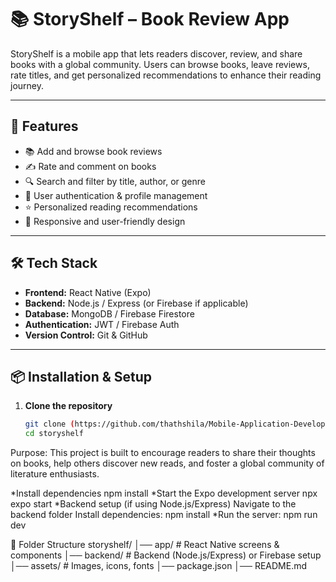 

# 📚 StoryShelf – Book Review App

StoryShelf is a mobile app that lets readers discover, review, and share books with a global community. Users can browse books, leave reviews, rate titles, and get personalized recommendations to enhance their reading journey.  

---

## 🚀 Features
- 📚 Add and browse book reviews  
- ✍️ Rate and comment on books  
- 🔍 Search and filter by title, author, or genre  
- 👤 User authentication & profile management  
- ⭐ Personalized reading recommendations  
- 📱 Responsive and user-friendly design  

---

## 🛠️ Tech Stack
- **Frontend:** React Native (Expo)  
- **Backend:** Node.js / Express (or Firebase if applicable)  
- **Database:** MongoDB / Firebase Firestore  
- **Authentication:** JWT / Firebase Auth  
- **Version Control:** Git & GitHub  

---

## 📦 Installation & Setup

1. **Clone the repository**
   ```bash
   git clone (https://github.com/thathshila/Mobile-Application-Development.git)
   cd storyshelf


Purpose:
This project is built to encourage readers to share their thoughts on books, help others discover new reads, and foster a global community of literature enthusiasts.

*Install dependencies
npm install
*Start the Expo development server
npx expo start
*Backend setup (if using Node.js/Express)
Navigate to the backend folder
Install dependencies:
npm install
*Run the server:
npm run dev

📂 Folder Structure
storyshelf/
│── app/               # React Native screens & components
│── backend/           # Backend (Node.js/Express) or Firebase setup
│── assets/            # Images, icons, fonts
│── package.json
│── README.md
